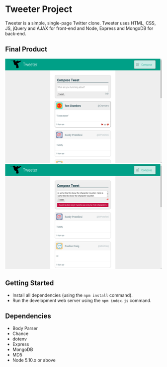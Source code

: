 # Tweeter Project

Tweeter is a simple, single-page Twitter clone. Tweeter uses HTML, CSS, JS, jQuery and AJAX for front-end and Node, Express and MongoDB for back-end.

## Final Product

![Home page with CSS transitions](https://github.com/geoffmphillips/tweeter/blob/master/docs/csstransition.png)
![Relevant error messages pop down](https://github.com/geoffmphillips/tweeter/blob/master/docs/error.png)

## Getting Started

- Install all dependencies (using the ```npm install``` command).
- Run the development web server using the ```npm index.js``` command.

## Dependencies

- Body Parser
- Chance
- dotenv
- Express
- MongoDB
- MD5
- Node 5.10.x or above

